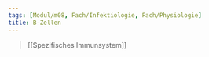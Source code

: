 ```yaml
---
tags: [Modul/m08, Fach/Infektiologie, Fach/Physiologie]
title: B-Zellen
---
```

> [[Spezifisches Immunsystem]]
